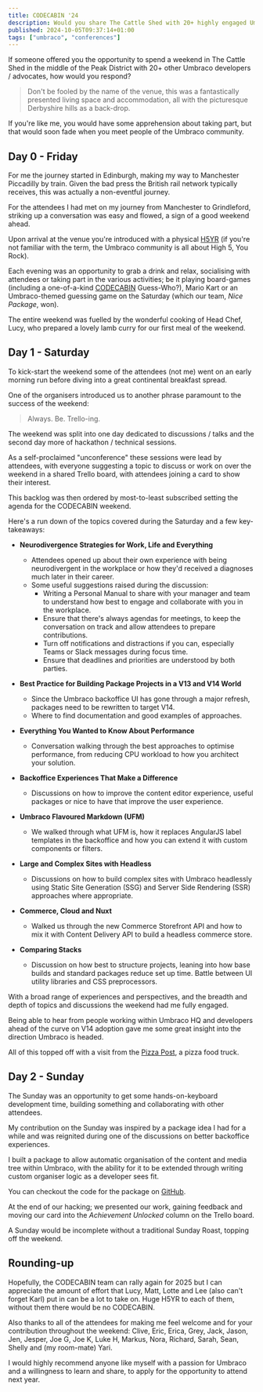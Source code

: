 ```yaml
---
title: CODECABIN '24
description: Would you share The Cattle Shed with 20+ highly engaged Umbraco developers?
published: 2024-10-05T09:37:14+01:00
tags: ["umbraco", "conferences"]
---
```


If someone offered you the opportunity to spend a weekend in The Cattle Shed in the middle of the Peak District with 20+ other Umbraco developers / advocates, how would you respond?

> Don't be fooled by the name of the venue, this was a fantastically presented living space and accommodation, all with the picturesque Derbyshire hills as a back-drop.

If you're like me, you would have some apprehension about taking part, but that would soon fade when you meet people of the Umbraco community.

## Day 0 - Friday

For me the journey started in Edinburgh, making my way to Manchester Piccadilly by train. Given the bad press the British rail network typically receives, this was actually a non-eventful journey.

For the attendees I had met on my journey from Manchester to Grindleford, striking up a conversation was easy and flowed, a sign of a good weekend ahead.

Upon arrival at the venue you're introduced with a physical [H5YR][h5yr] (if you're not familiar with the term, the Umbraco community is all about High 5, You Rock).

Each evening was an opportunity to grab a drink and relax, socialising with attendees or taking part in the various activities; be it playing board-games (including a one-of-a-kind [CODECABIN][codecabin] Guess-Who?), Mario Kart or an Umbraco-themed guessing game on the Saturday (which our team, *Nice Package*, won).

The entire weekend was fuelled by the wonderful cooking of Head Chef, Lucy, who prepared a lovely lamb curry for our first meal of the weekend.

## Day 1 - Saturday

To kick-start the weekend some of the attendees (not me) went on an early morning run before diving into a great continental breakfast spread.

One of the organisers introduced us to another phrase paramount to the success of the weekend:

> Always. Be. Trello-ing.

The weekend was split into one day dedicated to discussions / talks and the second day more of hackathon / technical sessions.

As a self-proclaimed "unconference" these sessions were lead by attendees, with everyone suggesting a topic to discuss or work on over the weekend in a shared Trello board, with attendees joining a card to show their interest.

This backlog was then ordered by most-to-least subscribed setting the agenda for the CODECABIN weekend.

Here's a run down of the topics covered during the Saturday and a few key-takeaways:

- **Neurodivergence Strategies for Work, Life and Everything**
  - Attendees opened up about their own experience with being neurodivergent in the workplace or how they'd received a diagnoses much later in their career.
  - Some useful suggestions raised during the discussion:
    - Writing a Personal Manual to share with your manager and team to understand how best to engage and collaborate with you in the workplace.
    - Ensure that there's always agendas for meetings, to keep the conversation on track and allow attendees to prepare contributions.
    - Turn off notifications and distractions if you can, especially Teams or Slack messages during focus time.
    - Ensure that deadlines and priorities are understood by both parties. 

- **Best Practice for Building Package Projects in a V13 and V14 World**
  - Since the Umbraco backoffice UI has gone through a major refresh, packages need to be rewritten to target V14. 
  - Where to find documentation and good examples of approaches.
  
- **Everything You Wanted to Know About Performance**
  - Conversation walking through the best approaches to optimise performance, from reducing CPU workload to how you architect your solution.

- **Backoffice Experiences That Make a Difference**
  - Discussions on how to improve the content editor experience, useful packages or nice to have that improve the user experience.

- **Umbraco Flavoured Markdown (UFM)**
  - We walked through what UFM is, how it replaces AngularJS label templates in the backoffice and how you can extend it with custom components or filters.

- **Large and Complex Sites with Headless**
  - Discussions on how to build complex sites with Umbraco headlessly using Static Site Generation (SSG) and Server Side Rendering (SSR) approaches where appropriate.

- **Commerce, Cloud and Nuxt**
  - Walked us through the new Commerce Storefront API and how to mix it with Content Delivery API to build a headless commerce store.

- **Comparing Stacks**
  - Discussion on how best to structure projects, leaning into how base builds and standard packages reduce set up time. Battle between UI utility libraries and CSS preprocessors.

With a broad range of experiences and perspectives, and the breadth and depth of topics and discussions the weekend had me fully engaged.

Being able to hear from people working within Umbraco HQ and developers ahead of the curve on V14 adoption gave me some great insight into the direction Umbraco is headed.

All of this topped off with a visit from the [Pizza Post][pizza-post], a pizza food truck.

## Day 2 - Sunday

The Sunday was an opportunity to get some hands-on-keyboard development time, building something and collaborating with other attendees.

My contribution on the Sunday was inspired by a package idea I had for a while and was reignited during one of the discussions on better backoffice experiences.

I built a package to allow automatic organisation of the content and media tree within Umbraco, with the ability for it to be extended through writing custom organiser logic as a developer sees fit.

You can checkout the code for the package on [GitHub][github-otto-package]. 

At the end of our hacking; we presented our work, gaining feedback and moving our card into the *Achievement Unlocked* column on the Trello board.

A Sunday would be incomplete without a traditional Sunday Roast, topping off the weekend.

## Rounding-up

Hopefully, the CODECABIN team can rally again for 2025 but I can appreciate the amount of effort that Lucy, Matt, Lotte and Lee (also can't forget Karl) put in can be a lot to take on. Huge H5YR to each of them, without them there would be no CODECABIN.

Also thanks to all of the attendees for making me feel welcome and for your contribution throughout the weekend: Clive, Eric, Erica, Grey, Jack, Jason, Jen, Jesper, Joe G, Joe K, Luke H, Markus, Nora, Richard, Sarah, Sean, Shelly and (my room-mate) Yari.

I would highly recommend anyone like myself with a passion for Umbraco and a willingness to learn and share, to apply for the opportunity to attend next year.

[codecabin]: https://codecab.in/	"CODECABIN"
[h5yr]: https://h5yr.com/	"High-5 Your Rock"
[github-otto-package]: https://github.com/ljfio/umbraco-otto	"GitHub - @ljfio - Umbraco-Otto"

[pizza-post]: https://thepizzapost.co.uk/	"Pizza Post"
